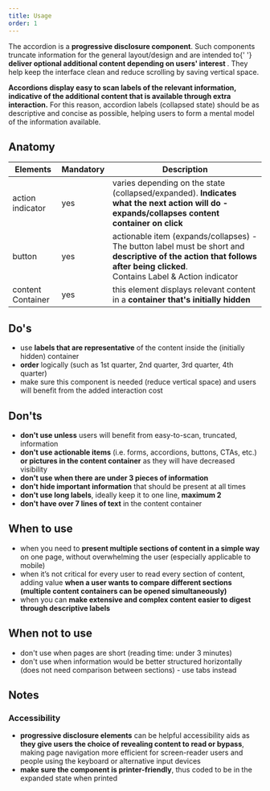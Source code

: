 ```yaml
---
title: Usage
order: 1
---
```

The accordion is a <strong>**progressive disclosure component**</strong>. Such
components truncate information for the general layout/design and are intended
to{' '} <strong> deliver optional additional content depending on users'
interest </strong> . They help keep the interface clean and reduce scrolling by
saving vertical space.

**Accordions display easy to scan labels of the relevant information, indicative
of the additional content that is available through extra interaction.** For
this reason, accordion labels (collapsed state) should be as descriptive and
concise as possible, helping users to form a mental model of the information
available.

## Anatomy

| Elements          | Mandatory | Description                                                                                                                                                                    |
| ----------------- | --------- | ------------------------------------------------------------------------------------------------------------------------------------------------------------------------------ |
| action indicator  | yes       | varies depending on the state (collapsed/expanded). **Indicates what the next action will do - expands/collapses content container on click**                                  |
| button            | yes       | actionable item (expands/collapses) - The button label must be short and **descriptive of the action that follows after being clicked**.<br/>Contains Label & Action indicator |
| content Container | yes       | this element displays relevant content in a **container that's initially hidden**                                                                                              |

## Do's

- use **labels that are representative** of the content inside the (initially
  hidden) container
- **order** logically (such as 1st quarter, 2nd quarter, 3rd quarter, 4th
  quarter)
- make sure this component is needed (reduce vertical space) and users will
  benefit from the added interaction cost

## Don'ts

- **don't use unless** users will benefit from easy-to-scan, truncated,
  information
- **don't use actionable items** (i.e. forms, accordions, buttons, CTAs, etc.)
  **or pictures in the content container** as they will have decreased
  visibility
- **don't use when there are under 3 pieces of information**
- **don't hide important information** that should be present at all times
- **don't use long labels**, ideally keep it to one line, **maximum 2**
- **don't have over 7 lines of text** in the content container

## When to use

- when you need to **present multiple sections of content in a simple way** on
  one page, without overwhelming the user (especially applicable to mobile)
- when it’s not critical for every user to read every section of content, adding
  value **when a user wants to compare different sections (multiple content
  containers can be opened simultaneously)**
- when you can **make extensive and complex content easier to digest through
  descriptive labels**

## When not to use

- don't use when pages are short (reading time: under 3 minutes)
- don't use when information would be better structured horizontally (does not
  need comparison between sections) - use tabs instead

## Notes

### Accessibility

- **progressive disclosure elements** can be helpful accessibility aids as
  **they give users the choice of revealing content to read or bypass**, making
  page navigation more efficient for screen-reader users and people using the
  keyboard or alternative input devices
- **make sure the component is printer-friendly**, thus coded to be in the
  expanded state when printed
